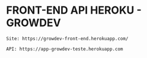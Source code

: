# FRONT-END API HEROKU - GROWDEV
```
Site: https://growdev-front-end.herokuapp.com/
```

```
API: https://app-growdev-teste.herokuapp.com
```
